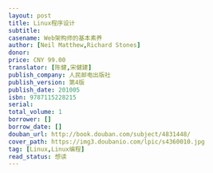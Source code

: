 ```yaml
---
layout: post
title: Linux程序设计
subtitle:
casename: Web架构师的基本素养
author: [Neil Matthew,Richard Stones]
donor: 
price: CNY 99.00
translator: [陈健,宋健建]
publish_company: 人民邮电出版社
publish_version: 第4版
publish_date: 201005
isbn: 9787115228215
serial: 
total_volume: 1
borrower: []
borrow_date: []
douban_url: http://book.douban.com/subject/4831448/
cover_path: https://img3.doubanio.com/lpic/s4360010.jpg
tag: [Linux,Linux编程]
read_status: 想读
---
```

